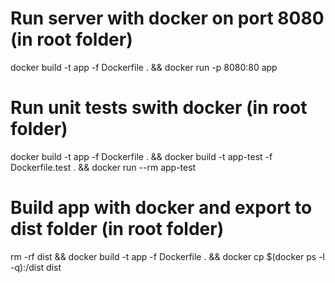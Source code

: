 # Run server with docker on port 8080 (in root folder)

docker build -t app -f Dockerfile . && docker run -p 8080:80 app

# Run unit tests swith docker (in root folder)

docker build -t app -f Dockerfile . && docker build -t app-test -f Dockerfile.test . && docker run --rm app-test

# Build app with docker and export to dist folder (in root folder)

rm -rf dist && docker build -t app -f Dockerfile . && docker cp $(docker ps -l -q):/dist dist

